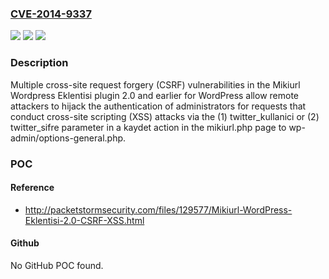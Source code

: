 ### [CVE-2014-9337](https://cve.mitre.org/cgi-bin/cvename.cgi?name=CVE-2014-9337)
![](https://img.shields.io/static/v1?label=Product&message=n%2Fa&color=blue)
![](https://img.shields.io/static/v1?label=Version&message=n%2Fa&color=blue)
![](https://img.shields.io/static/v1?label=Vulnerability&message=n%2Fa&color=brighgreen)

### Description

Multiple cross-site request forgery (CSRF) vulnerabilities in the Mikiurl Wordpress Eklentisi plugin 2.0 and earlier for WordPress allow remote attackers to hijack the authentication of administrators for requests that conduct cross-site scripting (XSS) attacks via the (1) twitter_kullanici or (2) twitter_sifre parameter in a kaydet action in the mikiurl.php page to wp-admin/options-general.php.

### POC

#### Reference
- http://packetstormsecurity.com/files/129577/Mikiurl-WordPress-Eklentisi-2.0-CSRF-XSS.html

#### Github
No GitHub POC found.

